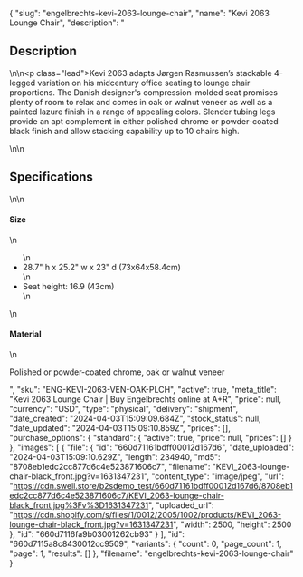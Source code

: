{
  "slug": "engelbrechts-kevi-2063-lounge-chair",
  "name": "Kevi 2063 Lounge Chair",
  "description": "<h2>Description</h2>\n<!-- split -->\n<p class=\"lead\">Kevi 2063 adapts Jørgen Rasmussen’s stackable 4-legged variation on his midcentury office seating to lounge chair proportions. The Danish designer's compression-molded seat promises plenty of room to relax and comes in oak or walnut veneer as well as a painted lazure finish in a range of appealing colors. Slender tubing legs provide an apt complement in either polished chrome or powder-coated black finish and allow stacking capability up to 10 chairs high.</p>\n<!-- split -->\n<h2>Specifications</h2>\n<!-- split -->\n<h4>Size</h4>\n<ul>\n<li>28.7\" h x 25.2\" w x 23\" d (73x64x58.4cm)</li>\n<li>Seat height: 16.9 (43cm)</li>\n</ul>\n<h4>Material</h4>\n<p>Polished or powder-coated chrome, oak or walnut veneer</p>",
  "sku": "ENG-KEVI-2063-VEN-OAK-PLCH",
  "active": true,
  "meta_title": "Kevi 2063 Lounge Chair | Buy Engelbrechts online at A+R",
  "price": null,
  "currency": "USD",
  "type": "physical",
  "delivery": "shipment",
  "date_created": "2024-04-03T15:09:09.684Z",
  "stock_status": null,
  "date_updated": "2024-04-03T15:09:10.859Z",
  "prices": [],
  "purchase_options": {
    "standard": {
      "active": true,
      "price": null,
      "prices": []
    }
  },
  "images": [
    {
      "file": {
        "id": "660d71161bdff00012d167d6",
        "date_uploaded": "2024-04-03T15:09:10.629Z",
        "length": 234940,
        "md5": "8708eb1edc2cc877d6c4e523871606c7",
        "filename": "KEVI_2063-lounge-chair-black_front.jpg?v=1631347231",
        "content_type": "image/jpeg",
        "url": "https://cdn.swell.store/b2sdemo_test/660d71161bdff00012d167d6/8708eb1edc2cc877d6c4e523871606c7/KEVI_2063-lounge-chair-black_front.jpg%3Fv%3D1631347231",
        "uploaded_url": "https://cdn.shopify.com/s/files/1/0012/2005/1002/products/KEVI_2063-lounge-chair-black_front.jpg?v=1631347231",
        "width": 2500,
        "height": 2500
      },
      "id": "660d7116fa9b03001262cb93"
    }
  ],
  "id": "660d7115a8c8430012cc9509",
  "variants": {
    "count": 0,
    "page_count": 1,
    "page": 1,
    "results": []
  },
  "filename": "engelbrechts-kevi-2063-lounge-chair"
}